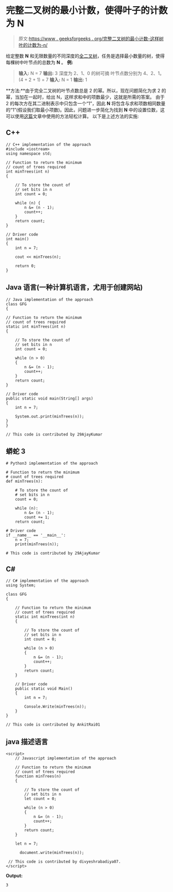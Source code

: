 # 完整二叉树的最小计数，使得叶子的计数为 N

> 原文:[https://www . geeksforgeeks . org/完整二叉树的最小计数-这样树叶的计数为-n/](https://www.geeksforgeeks.org/minimum-count-of-full-binary-trees-such-that-the-count-of-leaves-is-n/)

给定整数 **N** 和无限数量的不同深度的[全二叉树](https://www.geeksforgeeks.org/binary-tree-set-3-types-of-binary-tree/)，任务是选择最小数量的树，使得每棵树中叶节点的总数为 **N** 。
**例:**

> **输入:** N = 7
> **输出:** 3
> 深度为 2、1、0 的树可摘
> 叶节点数分别为 4、2、1。
> (4 + 2 + 1) = 7
> **输入:** N = 1
> **输出:** 1

**方法:**由于完全二叉树的叶节点数总是 2 的幂。所以，现在问题简化为求 2 的幂，当加在一起时，给出 N，这样求和中的项数最少，这就是所需的答案。
由于 2 的每次方在其二进制表示中只包含一个“1”，因此 **N** 将包含与求和项数相同数量的“1”(假设我们取最小项数)。因此，问题进一步简化为找到 **N** 中的设置位数，这可以使用[这篇](https://www.geeksforgeeks.org/count-set-bits-in-an-integer/)文章中使用的方法轻松计算。
以下是上述方法的实施:

## C++

```
// C++ implementation of the approach
#include <iostream>
using namespace std;

// Function to return the minimum
// count of trees required
int minTrees(int n)
{

    // To store the count of
    // set bits in n
    int count = 0;

    while (n) {
        n &= (n - 1);
        count++;
    }
    return count;
}

// Driver code
int main()
{
    int n = 7;

    cout << minTrees(n);

    return 0;
}
```

## Java 语言(一种计算机语言，尤用于创建网站)

```
// Java implementation of the approach
class GFG
{

// Function to return the minimum
// count of trees required
static int minTrees(int n)
{

    // To store the count of
    // set bits in n
    int count = 0;

    while (n > 0)
    {
        n &= (n - 1);
        count++;
    }
    return count;
}

// Driver code
public static void main(String[] args)
{
    int n = 7;

    System.out.print(minTrees(n));
}
}

// This code is contributed by 29AjayKumar
```

## 蟒蛇 3

```
# Python3 implementation of the approach

# Function to return the minimum
# count of trees required
def minTrees(n):

    # To store the count of
    # set bits in n
    count = 0;

    while (n):
        n &= (n - 1);
        count += 1;
    return count;

# Driver code
if __name__ == '__main__':
    n = 7;
    print(minTrees(n));

# This code is contributed by 29AjayKumar
```

## C#

```
// C# implementation of the approach
using System;

class GFG
{

    // Function to return the minimum
    // count of trees required
    static int minTrees(int n)
    {

        // To store the count of
        // set bits in n
        int count = 0;

        while (n > 0)
        {
            n &= (n - 1);
            count++;
        }
        return count;
    }

    // Driver code
    public static void Main()
    {
        int n = 7;

        Console.Write(minTrees(n));
    }
}

// This code is contributed by AnkitRai01
```

## java 描述语言

```
<script>
    // Javascript implementation of the approach

    // Function to return the minimum
    // count of trees required
    function minTrees(n)
    {

        // To store the count of
        // set bits in n
        let count = 0;

        while (n > 0)
        {
            n &= (n - 1);
            count++;
        }
        return count;
    }

    let n = 7;

      document.write(minTrees(n));

 // This code is contributed by divyeshrabadiya07.
</script>
```

**Output:** 

```
3
```